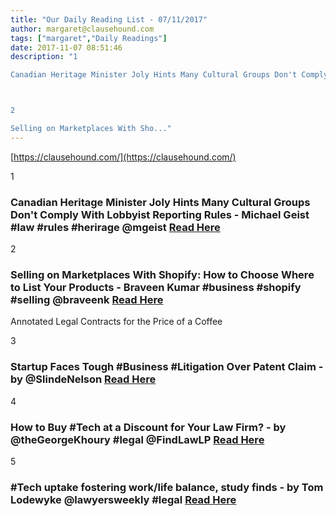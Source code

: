 ```yaml
---
title: "Our Daily Reading List - 07/11/2017"
author: margaret@clausehound.com
tags: ["margaret","Daily Readings"]
date: 2017-11-07 08:51:46
description: "1

Canadian Heritage Minister Joly Hints Many Cultural Groups Don't Comply With Lobbyist Reporting Rules - Michael Geist #law #rules #herirage @mgeist Read Here



2

Selling on Marketplaces With Sho..."
---
```


[https://clausehound.com/](https://clausehound.com/)

1

### Canadian Heritage Minister Joly Hints Many Cultural Groups Don't Comply With Lobbyist Reporting Rules - Michael Geist #law #rules #herirage @mgeist [Read Here](http://www.michaelgeist.ca/2017/11/canadian-heritage-minister-joly-hints-many-cultural-groups-dont-comply-lobbyist-reporting-rules/)

2

### Selling on Marketplaces With Shopify: How to Choose Where to List Your Products - Braveen Kumar #business #shopify #selling @braveenk [Read Here](https://www.shopify.ca/blog/selling-on-marketplaces-with-shopify)

Annotated Legal Contracts
for the Price of a Coffee

3

### Startup Faces Tough #Business #Litigation Over Patent Claim - by @SlindeNelson [Read Here](https://goo.gl/qPbncm)

4

### How to Buy #Tech at a Discount for Your Law Firm? - by @theGeorgeKhoury #legal @FindLawLP [Read Here](https://goo.gl/wDg1FR)

5

### #Tech uptake fostering work/life balance, study finds - by Tom Lodewyke @lawyersweekly #legal [Read Here](https://goo.gl/T8jwEa)